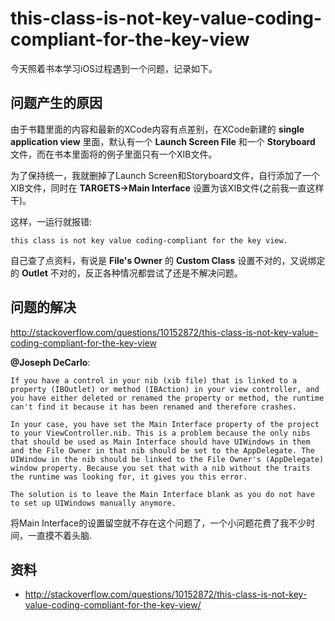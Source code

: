 # this-class-is-not-key-value-coding-compliant-for-the-key-view


今天照着书本学习iOS过程遇到一个问题，记录如下。

## 问题产生的原因

由于书籍里面的内容和最新的XCode内容有点差别，在XCode新建的 **single application view** 里面，默认有一个 **Launch Screen File** 和一个 **Storyboard** 文件，而在书本里面将的例子里面只有一个XIB文件。

为了保持统一，我就删掉了Launch Screen和Storyboard文件，自行添加了一个XIB文件，同时在 **TARGETS->Main Interface** 设置为该XIB文件(之前我一直这样干)。

这样，一运行就报错:

```
this class is not key value coding-compliant for the key view.
```

自己查了点资料，有说是 **File's Owner** 的 **Custom Class** 设置不对的，又说绑定的 **Outlet** 不对的，反正各种情况都尝试了还是不解决问题。

## 问题的解决

http://stackoverflow.com/questions/10152872/this-class-is-not-key-value-coding-compliant-for-the-key-view

**@Joseph DeCarlo**:

```
If you have a control in your nib (xib file) that is linked to a property (IBOutlet) or method (IBAction) in your view controller, and you have either deleted or renamed the property or method, the runtime can't find it because it has been renamed and therefore crashes.

In your case, you have set the Main Interface property of the project to your ViewController.nib. This is a problem because the only nibs that should be used as Main Interface should have UIWindows in them and the File Owner in that nib should be set to the AppDelegate. The UIWindow in the nib should be linked to the File Owner's (AppDelegate) window property. Because you set that with a nib without the traits the runtime was looking for, it gives you this error.

The solution is to leave the Main Interface blank as you do not have to set up UIWindows manually anymore.
```

将Main Interface的设置留空就不存在这个问题了，一个小问题花费了我不少时间，一直摸不着头脑.


## 资料

- http://stackoverflow.com/questions/10152872/this-class-is-not-key-value-coding-compliant-for-the-key-view/
